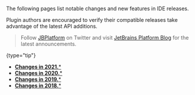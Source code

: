 [//]: # (title: Notable Changes and Features in IntelliJ Platform and Plugins API)

<!-- Copyright 2000-2020 JetBrains s.r.o. and other contributors. Use of this source code is governed by the Apache 2.0 license that can be found in the LICENSE file. -->

The following pages list notable changes and new features in IDE releases.

Plugin authors are encouraged to verify their compatible releases take advantage of the latest API additions.
                                                
 >  Follow [JBPlatform](https://twitter.com/JBPlatform/) on Twitter and visit [JetBrains Platform Blog](https://blog.jetbrains.com/platform/) for the latest announcements.
 >
 {type="tip"}

* [**Changes in 2021.***](api_notable_list_2021.md)
* [**Changes in 2020.***](api_notable_list_2020.md)
* [**Changes in 2019.***](api_notable_list_2019.md)
* [**Changes in 2018.***](api_notable_list_2018.md)